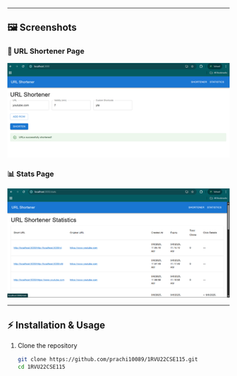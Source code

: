 
---

## 🖼️ Screenshots

### 🔗 URL Shortener Page
![Shortener Page](screenshots/shortener.png)

### 📊 Stats Page
![Stats Page](screenshots/stats.png)

---

## ⚡ Installation & Usage

1. Clone the repository  
   ```bash
   git clone https://github.com/prachi10089/1RVU22CSE115.git
   cd 1RVU22CSE115
